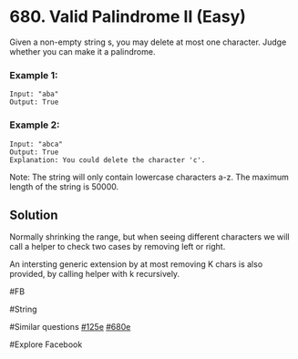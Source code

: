 # 680. Valid Palindrome II (Easy)

Given a non-empty string s, you may delete at most one character. Judge whether you can make it a palindrome.

### Example 1:
```
Input: "aba"
Output: True
```

### Example 2:
```
Input: "abca"
Output: True
Explanation: You could delete the character 'c'.
```

Note:
The string will only contain lowercase characters a-z. The maximum length of the string is 50000.

## Solution
Normally shrinking the range, but when seeing different characters we will call a helper to check two cases by removing left or right.

An intersting generic extension by at most removing K chars is also provided, by calling helper with k recursively.

#FB

#String

#Similar questions [#125e](../p125e/README.md) [#680e](../p680e/README.md)

#Explore Facebook
